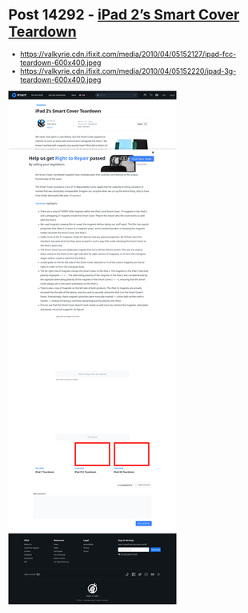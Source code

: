 # Post 14292 - [iPad 2&#8217;s Smart Cover Teardown](https://www.ifixit.com/News/14292/ipad-2s-smart-cover-teardown)

- https://valkyrie.cdn.ifixit.com/media/2010/04/05152127/ipad-fcc-teardown-600x400.jpeg
- https://valkyrie.cdn.ifixit.com/media/2010/04/05152220/ipad-3g-teardown-600x400.jpeg

![screencap](screenshots/b7c623d9-01ed-40f8-80ed-788663c961bf.png)
